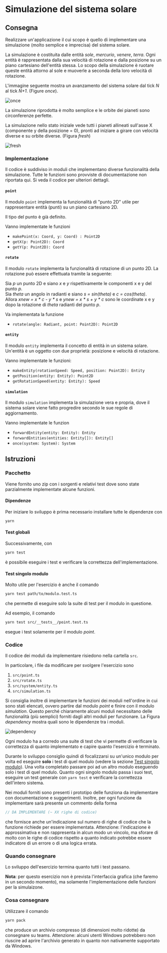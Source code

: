# Simulazione del sistema solare

## Consegna

Realizzare un'applicazione il cui scopo è quello di implementare una
simulazione (molto semplice e imprecisa) del sistema solare.

La simulazione è costituita dalle entità _sole_, _mercurio_, _venere_,
_terra_. Ogni entità è rappresentata dalla sua velocità di rotazione e
dalla posizione su un piano cartesiano dell'entità stessa. Lo scopo
della simulazione è ruotare queste entità attorno al sole e muoverle a
seconda della loro velocità di rotazione.

L'immagine seguente mostra un avanzamento del sistema solare dal tick
_N_ al tick _N+1_. (Figure _once_).

![once](img/once.png "Avanzamento di un tick del sistema solare")

La simulazione riprodotta è molto semplice e le orbite dei pianeti
sono circonferenze perfette.

La simulazione nello stato iniziale vede tutti i pianeti allineati
sull'asse X (componente y della posizione = 0), pronti ad iniziare a
girare con velocità diverse e su orbite diverse. (Figura _fresh_)

![fresh](img/fresh.png "Sistema solare prima della simulazione")

### Implementazione

Il codice è suddiviso in moduli che implementano diverse funzionalità
della simulazione. Tutte le funzioni sono provviste di documentazione
non riportata qui. Si veda il codice per ulteriori dettagli.

#### `point`

Il modulo `point` implementa la funzionalità di "punto 2D" utile per
rappresentare entità (punti) su un piano cartesiano 2D.

Il tipo del punto è già definito.

Vanno implementate le funzioni

- `makePoint(x: Coord, y: Coord) : Point2D`
- `getX(p: Point2D): Coord`
- `getY(p: Point2D): Coord`

#### `rotate`

Il modulo `rotate` implementa la funzionalità di rotazione di un punto
2D. La rotazione può essere effettuata tramite la seguente:

Sia _p_ un punto 2D e siano _x_ e _y_ rispettivamente le componenti x
e y del punto _p_. \
Sia _theta_ un angolo in radianti e siano _s = sin(theta)_ e _c = cos(theta)_.\
Allora _xnew = x * c - y * s_ e _ynew = x * s + y * c_ sono le
coordinate x e y dopo la rotazione di _theta_ radianti del punto _p_.

Va implementata la funzione

- `rotate(angle: Radiant, point: Point2D): Point2D`

#### `entity`

Il modulo `entity` implementa il concetto di entità in un sistema
solare. Un'entità è un oggetto con due proprietà: posizione e velocità
di rotazione.

Vanno implementate le funzioni:

- `makeEntity(rotationSpeed: Speed, position: Point2D): Entity`
- `getPosition(entity: Entity): Point2D`
- `getRotationSpeed(entity: Entity): Speed`

#### `simulation`

Il modulo `simulation` implementa la simulazione vera e propria, dove
il sistema solare viene fatto progredire secondo le sue regole di
aggiornamento.

Vanno implementate le funzion

- `forwardEntity(entity: Entity): Entity`
- `forwardEntities(entities: Entity[]): Entity[]`
- `once(system: System): System`

## Istruzioni

### Pacchetto

Viene fornito uno zip con i sorgenti e relativi test dove sono state
parzialmente implementate alcune funzioni.

#### Dipendenze

Per iniziare lo sviluppo è prima necessario installare tutte le
dipendenze con

```bash
yarn
```

#### Test globali

Successivamente, con

```bash
yarn test
```

è possibile eseguire i test e verificare la correttezza
dell'implementazione.

#### Test singolo modulo

Molto utile per l'esercizio è anche il comando

```bash
yarn test path/to/modulo.test.ts
```

che permette di eseguire solo la suite di test per il modulo in
questione.

Ad esempio, il comando

```bash
yarn test src/__tests__/point.test.ts
```

esegue i test solamente per il modulo _point_.

### Codice

Il codice dei moduli da implementare risiedono nella cartella `src`.

In particolare, i file da modificare per svolgere l'esercizio sono

1. `src/point.ts`
2. `src/rotate.ts`
3. `src/system/entity.ts`
4. `src/simulation.ts`

Si consiglia inoltre di implementare le funzioni dei moduli
nell'ordine in cui sono stati elencati, ovvero partire dal modulo
_point_ e finire con il modulo _simulation_. Questo perché chiaramente
alcuni moduli necessitano delle funzionalità (più semplici) forniti
dagli altri moduli per funzionare. La Figura _dependency_ mostra quali
sono le dipendenze tra i moduli.

![dependency](img/dependency.png "Dipendenze tra moduli")

Ogni modulo ha a corredo una suite di test che vi permette di
verificare la correttezza di quanto implementato e capire quanto
l'esercizio è terminato.

Durante lo sviluppo consiglio quindi di focalizzarsi su un'unico
modulo per volta ed eseguire **solo** i test di quel modulo (vedere la
sezione [Test singolo modulo](#test-singolo-modulo)). Una volta
completato passare poi ad un altro modulo eseguendo solo i test di
quel modulo. Quanto ogni singolo modulo passa i suoi test, eseguire un
test generale con `yarn test` e verificare la correttezza dell'intero
sistema.

Nei moduli forniti sono presenti i prototipo delle funziona da
implementare con documentazione e suggerimenti. Inoltre, per ogni
funzione da implementare sarà presente un commento della forma

```typescript
// DA IMPLEMENTARE (~ XX righe di codice)
```

che fornisce anche un'indicazione sul numero di righe di codice che la
funzione richiede per essere implementata. Attenzione: l'indicazione è
approssimativa e non rappresenta in alcun modo un vincolo, ma sforare
di molto con le righe di codice rispetto a quanto indicato potrebbe
essere indicatore di un errore o di una logica errata.

### Quando consegnare

Lo sviluppo dell'esercizio termina quanto tutti i test passano.

**Nota**: per questo esercizio non è prevista l'interfaccia grafica
(che faremo in un secondo momento), ma solamente l'implementazione
delle funzioni per la simulaizone.

### Cosa consegnare

Utilizzare il comando

```bash
yarn pack
```

che produce un archivio compresso (di dimensioni molto ridotte) da
consegnare su teams. Attenzione: alcuni utenti Windows potrebbero non
riuscire ad aprire l'archivio generato in quanto non nativamente
supportato da Windows.
